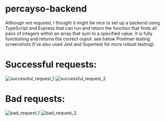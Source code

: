 # percayso-backend

Although not required, I thought it might be nice to set up a backend using TypeScript and Express that can run and return the function that finds all pairs of integers within an array that sum to a specified value. It is fully functioning and returns the correct ouput: see below Postman testing screenshots (I've also used Jest and Supertest for more robust testing): 

# Successful requests:
![successful_request_1](https://user-images.githubusercontent.com/112335053/217239006-46525c93-bad2-4f5d-ac77-0f199c2e98b6.png)
![successful_request_2](https://user-images.githubusercontent.com/112335053/217239071-dc3340a0-9bca-4b08-ac3d-55fbaa2599a0.png)

# Bad requests:
![bad_request_1](https://user-images.githubusercontent.com/112335053/217239111-7217c581-09cf-4722-a770-50b9986fbb16.png)
![bad_request_2](https://user-images.githubusercontent.com/112335053/217239151-2efff29d-b8e7-4500-9b60-8fd9b2a19e24.png)

